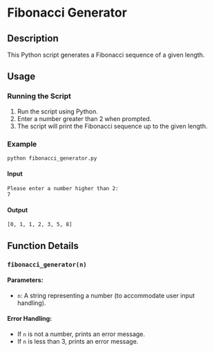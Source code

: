 # Fibonacci Generator

## Description
This Python script generates a Fibonacci sequence of a given length.

## Usage

### Running the Script
1. Run the script using Python.
2. Enter a number greater than 2 when prompted.
3. The script will print the Fibonacci sequence up to the given length.

### Example
```sh
python fibonacci_generator.py
```
#### Input
```
Please enter a number higher than 2:
7
```
#### Output
```
[0, 1, 1, 2, 3, 5, 8]
```

## Function Details
### `fibonacci_generator(n)`
#### Parameters:
- `n`: A string representing a number (to accommodate user input handling).


#### Error Handling:
- If `n` is not a number, prints an error message.
- If `n` is less than 3, prints an error message.
